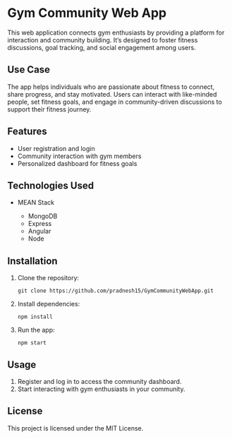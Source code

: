 <h1>Gym Community Web App</h1>

<p>This web application connects gym enthusiasts by providing a platform for interaction and community building. It’s designed to foster fitness discussions, goal tracking, and social engagement among users.</p>

<h2>Use Case</h2>
<p>The app helps individuals who are passionate about fitness to connect, share progress, and stay motivated. Users can interact with like-minded people, set fitness goals, and engage in community-driven discussions to support their fitness journey.</p>

<h2>Features</h2>
<ul>
  <li>User registration and login</li>
  <li>Community interaction with gym members</li>
  <li>Personalized dashboard for fitness goals</li>
</ul>

<h2>Technologies Used</h2>
<ul>
  <li>MEAN Stack</li>
  <ul>
    <li>MongoDB</li>
    <li>Express</li>
    <li>Angular</li>
    <li>Node</li>
  </ul>
</ul>

<h2>Installation</h2>
<ol>
  <li>Clone the repository:
    <pre><code>git clone https://github.com/pradnesh15/GymCommunityWebApp.git</code></pre>
  </li>
  <li>Install dependencies:
    <pre><code>npm install</code></pre>
  </li>
  <li>Run the app:
    <pre><code>npm start</code></pre>
  </li>
</ol>

<h2>Usage</h2>
<ol>
  <li>Register and log in to access the community dashboard.</li>
  <li>Start interacting with gym enthusiasts in your community.</li>
</ol>

<h2>License</h2>
<p>This project is licensed under the MIT License.</p>
